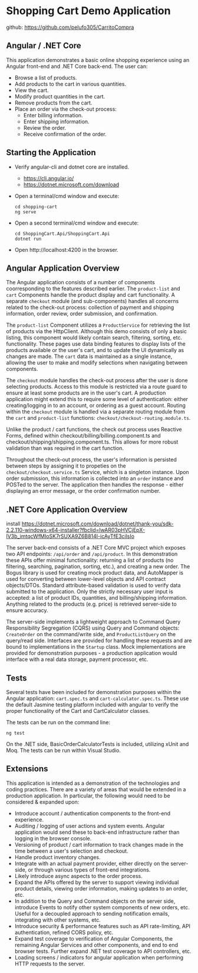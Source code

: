 # Shopping Cart Demo Application

github: https://github.com/pelufo305/CarritoCompra

## Angular / .NET Core

This application demonstrates a basic online shopping experience using an Angular front-end and .NET Core back-end.  The user can:
- Browse a list of products.
- Add products to the cart in various quantities.
- View the cart.
- Modify product quantities in the cart.
- Remove products from the cart.
- Place an order via the check-out process:
	- Enter billing information.
	- Enter shipping information.
	- Review the order.
	- Receive confirmation of the order.
	
## Starting the Application

- Verify angular-cli and dotnet core are installed.
	- https://cli.angular.io/
	- https://dotnet.microsoft.com/download
	
- Open a terminal/cmd window and execute:

	````
	cd shopping-cart
	ng serve
	````

- Open a second terminal/cmd window and execute:

	````
	cd ShoppingCart.Api/ShoppingCart.Api
	dotnet run
	````
	
- Open http://localhost:4200 in the browser.

## Angular Application Overview

The Angular application consists of a number of components coorresponding to the features described earlier.  The `product-list` and `cart` Components handle the product display and cart functionality.  A separate `checkout` module (and sub-components) handles all concerns related to the check-out process: collection of payment and shipping information, order review, order submission, and confirmation.

The `product-list` Component utilizes a `ProductService` for retrieving the list of products via the HttpClient.  Although this demo consists of only a basic listing, this component would likely contain search, filtering, sorting, etc. functionality.  These pages use data binding features to display lists of the products available or the user's cart, and to update the UI dynamically as changes are made.  The `cart` data is maintained as a single instance, allowing the user to make and modify selections when navigating between components.

The `checkout` module handles the check-out process after the user is done selecting products.  Access to this module is restricted via a route guard to ensure at least some products are in the user's cart.  A production application might extend this to require some level of authentication: either creating/logging in to an account, or ordering as a guest account.  Routing within the `checkout` module is handled via a separate routing module from the `cart` and `product-list` functions: `checkout/checkout-routing.module.ts`.

Unlike the product / cart functions, the check out process uses Reactive Forms, defined within checkout/billing/billing.component.ts and checkout/shipping/shipping.component.ts.  This allows for more robust validation than was required in the cart function.

Throughout the check-out process, the user's information is persisted between steps by assigning it to propeties on the `checkout/checkout.service.ts` Service, which is a singleton instance.  Upon order submission, this information is collected into an `order` instance and POSTed to the server.  The application then handles the response - either displaying an error message, or the order confirmation number.


## .NET Core Application Overview
install https://dotnet.microsoft.com/download/dotnet/thank-you/sdk-2.2.110-windows-x64-installer?fbclid=IwAR03pHVCjEpX-lV3b_imtqcWfMIoSK7rSUXA9Z6B814I-icAyTfE3cilsIo

The server back-end consists of a .NET Core MVC project which exposes two API endpoints: `/api/order` and `/api/product`.  In this demonstration these APIs offer minimal functionality: returning a list of products (no filtering, searching, pagination, sorting, etc.), and creating a new order.  The Bogus library is used for creating mock product data, and AutoMapper is used for converting between lower-level objects and API contract objects/DTOs.  Standard attribute-based validation is used to verify data submitted to the application.  Only the strictly necessary user input is accepted: a list of product IDs, quantities, and billing/shipping information.  Anything related to the products (e.g. price) is retrieved server-side to ensure accuracy.

The server-side implements a lightweight approach to Command Query Responsibility Segregation (CQRS) using Query and Command objects: `CreateOrder` on the command/write side, and `ProductListQuery` on the query/read side.  Interfaces are provided for handling these requests and  are bound to implementations in the `Startup` class.  Mock implementations are provided for demonstration purposes - a production application would interface with a real data storage, payment processor, etc.

## Tests

Several tests have been included for demonstration purposes within the Angular application: `cart.spec.ts` and `cart-calculator.spec.ts`.  These use the default Jasmine testing platform included with angular to verify the proper functionality of the Cart and CartCalculator classes.

The tests can be run on the command line: 
````
ng test
````

On the .NET side, BasicOrderCalculatorTests is included, utilizing xUnit and Moq.  The tests can be run within Visual Studio.

## Extensions

This application is intended as a demonstration of the technologies and coding practices.  There are a variety of areas that would be extended in a production application.  In particular, the following would need to be considered & expanded upon:

- Introduce account / authentication components to the front-end experience.
- Auditing / logging of user actions and system events.  Angular application would send these to back-end infrastructure rather than logging in the browser console.
- Versioning of product / cart information to track changes made in the time between a user's selection and checkout.  
- Handle product inventory changes.
- Integrate with an actual payment provider, either directly on the server-side, or through various types of front-end integrations.
- Likely introduce async aspects to the order process.
- Expand the APIs offered by the server to support viewing individual product details, viewing order information, making updates to an order, etc.
- In addition to the Query and Command objects on the server side, introduce Events to notify other system components of new orders, etc.  Useful for a decoupled approach to sending notification emails, integrating with other systems, etc.
- Introduce security & performance features such as API rate-limiting, API authentication, refined CORS policy, etc.
- Expand test coverage to verification of Angular Components, the remaining Angular Services and other components, and end to end browser tests.  Further expand .NET test coverage to API controllers, etc.
- Loading screens / indicators for angular application when performing HTTP requests to the server.
